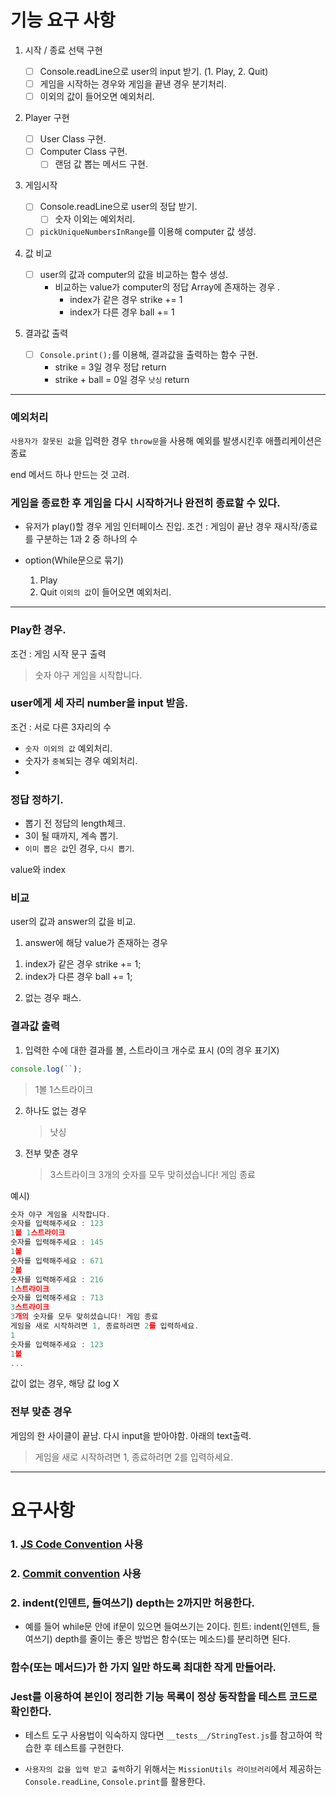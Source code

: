 # 기능 요구 사항

1. 시작 / 종료 선택 구현

   - [ ] Console.readLine으로 user의 input 받기. (1. Play, 2. Quit)
   - [ ] 게임을 시작하는 경우와 게임을 끝낸 경우 분기처리.
   - [ ] 이외의 값이 들어오면 예외처리.

2. Player 구현

   - [ ] User Class 구현.
   - [ ] Computer Class 구현.
     - [ ] 랜덤 값 뽑는 메서드 구현.

3. 게임시작

   - [ ] Console.readLine으로 user의 정답 받기.
     - [ ] 숫자 이외는 예외처리.
   - [ ] `pickUniqueNumbersInRange`를 이용해 computer 값 생성.

4. 값 비교

   - [ ] user의 값과 computer의 값을 비교하는 함수 생성.
     - 비교하는 value가 computer의 정답 Array에 존재하는 경우 .
       - index가 같은 경우 strike += 1
       - index가 다른 경우 ball += 1

5. 결과값 출력
   - [ ] `Console.print();`를 이용해, 결과값을 출력하는 함수 구현.
     - strike = 3일 경우 정답 return
     - strike + ball = 0일 경우 `낫싱` return

---

### 예외처리

`사용자가 잘못된 값`을 입력한 경우 `throw문`을 사용해 예외를 발생시킨후 애플리케이션은 종료

end 메서드 하나 만드는 것 고려.

### 게임을 종료한 후 게임을 다시 시작하거나 완전히 종료할 수 있다.

- 유저가 play()할 경우 게임 인터페이스 진입.
  조건 : 게임이 끝난 경우 재시작/종료를 구분하는 1과 2 중 하나의 수

- option(While문으로 묶기)
  1. Play
  2. Quit
     `이외의 값`이 들어오면 예외처리.

---

### Play한 경우.

조건 : 게임 시작 문구 출력

> 숫자 야구 게임을 시작합니다.

### user에게 세 자리 number을 input 받음.

조건 : 서로 다른 3자리의 수

- `숫자 이외의 값` 예외처리.
- 숫자가 `중복`되는 경우 예외처리.
-

### 정답 정하기.

- 뽑기 전 정답의 length체크.
- 3이 될 때까지, 계속 뽑기.
- `이미 뽑은 값`인 경우, `다시 뽑기`.

value와 index

### 비교

user의 값과 answer의 값을 비교.

1. answer에 해당 value가 존재하는 경우

1) index가 같은 경우
   strike += 1;
2) index가 다른 경우
   ball += 1;

2. 없는 경우
   패스.

### 결과값 출력

1. 입력한 수에 대한 결과를 볼, 스트라이크 개수로 표시 (0의 경우 표기X)

```js
console.log(``);
```

> 1볼 1스트라이크

2. 하나도 없는 경우

   > 낫싱

3. 전부 맞춘 경우
   > 3스트라이크
   > 3개의 숫자를 모두 맞히셨습니다! 게임 종료

예시)

```js
숫자 야구 게임을 시작합니다.
숫자를 입력해주세요 : 123
1볼 1스트라이크
숫자를 입력해주세요 : 145
1볼
숫자를 입력해주세요 : 671
2볼
숫자를 입력해주세요 : 216
1스트라이크
숫자를 입력해주세요 : 713
3스트라이크
3개의 숫자를 모두 맞히셨습니다! 게임 종료
게임을 새로 시작하려면 1, 종료하려면 2를 입력하세요.
1
숫자를 입력해주세요 : 123
1볼
...
```

값이 없는 경우, 해당 값 log X

### 전부 맞춘 경우

게임의 한 사이클이 끝남.
다시 input을 받아야함. 아래의 text출력.

> 게임을 새로 시작하려면 1, 종료하려면 2를 입력하세요.

---

# 요구사항

### 1. [JS Code Convention](https://github.com/woowacourse/woowacourse-docs/tree/main/styleguide/javascript) 사용

### 2. [Commit convention](https://gist.github.com/stephenparish/9941e89d80e2bc58a153) 사용

### 2. indent(인덴트, 들여쓰기) depth는 2까지만 허용한다.

- 예를 들어 while문 안에 if문이 있으면 들여쓰기는 2이다.
  힌트: indent(인덴트, 들여쓰기) depth를 줄이는 좋은 방법은 함수(또는 메소드)를 분리하면 된다.

### 함수(또는 메서드)가 한 가지 일만 하도록 최대한 작게 만들어라.

### Jest를 이용하여 본인이 정리한 기능 목록이 정상 동작함을 테스트 코드로 확인한다.

- 테스트 도구 사용법이 익숙하지 않다면 `__tests__/StringTest.js`를 참고하여 학습한 후 테스트를 구현한다.

- `사용자의 값을 입력 받고 출력`하기 위해서는 `MissionUtils 라이브러리`에서 제공하는 `Console.readLine`, `Console.print`를 활용한다.
